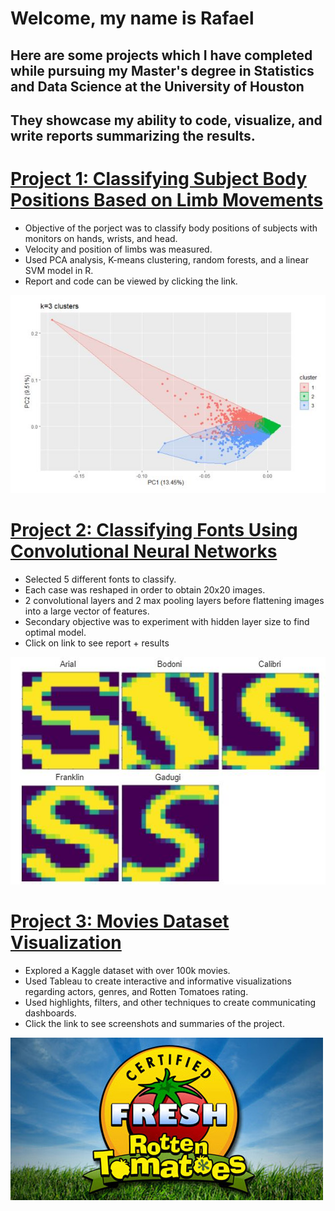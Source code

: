 # Welcome, my name is Rafael

## Here are some projects which I have completed while pursuing my Master's degree in Statistics and Data Science at the University of Houston
## They showcase my ability to code, visualize, and write reports summarizing the results. 


# [Project 1: Classifying Subject Body Positions Based on Limb Movements](https://github.com/rafasuarez24/position_classification/blob/main/Final_Suarez_Raphael.pdf)
* Objective of the porject was to classify body positions of subjects with monitors on hands, wrists, and head.
* Velocity and position of limbs was measured.
* Used PCA analysis, K-means clustering, random forests, and a linear SVM model in R.
* Report and code can be viewed by clicking the link.

![](/images/clusters.JPG)


# [Project 2: Classifying Fonts Using Convolutional Neural Networks](https://github.com/rafasuarez24/fonts_classification/blob/main/6373%20HW3%20Report.pdf)
* Selected 5 different fonts to classify.
* Each case was reshaped in order to obtain 20x20 images.
* 2 convolutional layers and 2 max pooling layers before flattening images into a large vector of features.
* Secondary objective was to experiment with hidden layer size to find optimal model.
* Click on link to see report + results

![](/images/Fonts.JPG)


# [Project 3: Movies Dataset Visualization](https://github.com/rafasuarez24/movies_project/blob/main/movie_project_summary.pdf)
* Explored a Kaggle dataset with over 100k movies.
* Used Tableau to create interactive and informative visualizations regarding actors, genres, and Rotten Tomatoes rating.
* Used highlights, filters, and other techniques to create communicating dashboards.
* Click the link to see screenshots and summaries of the project.

![](/images/certified-fresh-rotten-tomatoes-tomatometer.jpg)
